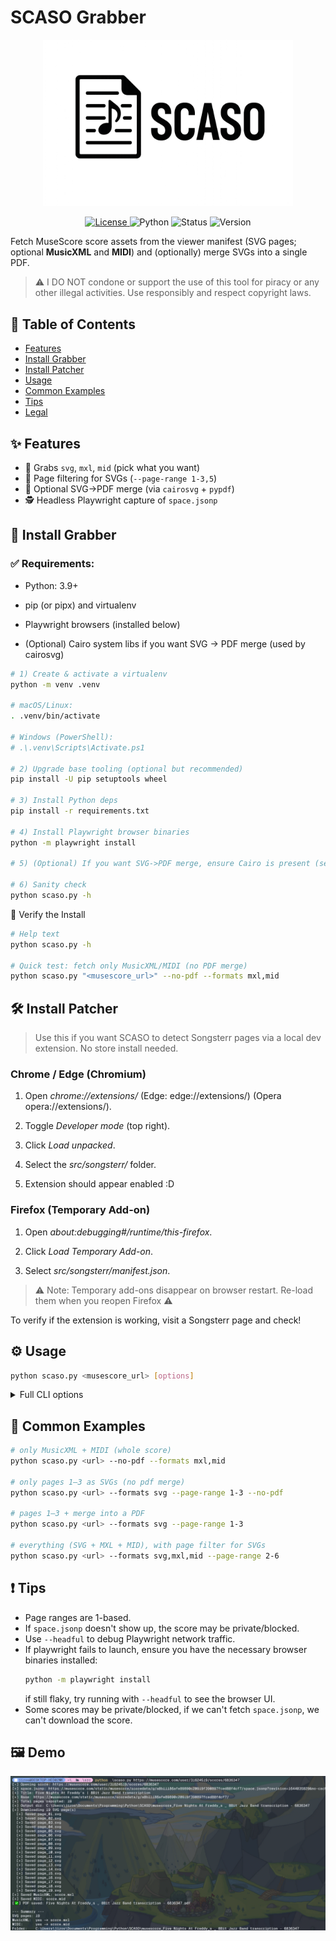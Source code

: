 # SCASO Grabber
<p align="center">
  <img src="logo.png" alt="SCASO Grabber" width="400"/>
</p>

<p align="center">
  <a href="https://github.com/yourname/SCASO/blob/main/LICENSE">
    <img src="https://img.shields.io/badge/license-MIT-blue.svg" alt="License">
  </a>
  <img src="https://img.shields.io/badge/python-3.9%2B-yellow.svg" alt="Python">
  <img src="https://img.shields.io/badge/status-active-success.svg" alt="Status">
    <img src="https://img.shields.io/badge/version-1.1.0-orange.svg" alt="Version">
</p>

Fetch MuseScore score assets from the viewer manifest (SVG pages; optional
**MusicXML** and **MIDI**) and (optionally) merge SVGs into a single PDF.

> ⚠️ I DO NOT condone or support the use of this tool for piracy or any other illegal activities. Use responsibly and respect copyright laws.

## 📑 Table of Contents
- [Features](#features)
- [Install Grabber](#-install-grabber)
- [Install Patcher](#-install-patcher)
- [Usage](#usage)
- [Common Examples](#common-examples)
- [Tips](#tips)
- [Legal](#legal)

## ✨ Features
- 🎼 Grabs `svg`, `mxl`, `mid` (pick what you want)
- 📄 Page filtering for SVGs (`--page-range 1-3,5`)
- 📝 Optional SVG→PDF merge (via `cairosvg` + `pypdf`)
- 🕵️ Headless Playwright capture of `space.jsonp`

## 🔮 Install Grabber

### ✅ Requirements:

- Python: 3.9+

- pip (or pipx) and virtualenv

- Playwright browsers (installed below)

- (Optional) Cairo system libs if you want SVG → PDF merge (used by cairosvg)

```bash
# 1) Create & activate a virtualenv
python -m venv .venv

# macOS/Linux:
. .venv/bin/activate

# Windows (PowerShell):
# .\.venv\Scripts\Activate.ps1

# 2) Upgrade base tooling (optional but recommended)
pip install -U pip setuptools wheel

# 3) Install Python deps
pip install -r requirements.txt

# 4) Install Playwright browser binaries
python -m playwright install

# 5) (Optional) If you want SVG->PDF merge, ensure Cairo is present (see OS notes below)

# 6) Sanity check
python scaso.py -h
```

🧪 Verify the Install
```bash
# Help text
python scaso.py -h

# Quick test: fetch only MusicXML/MIDI (no PDF merge)
python scaso.py "<musescore_url>" --no-pdf --formats mxl,mid
```

## 🛠️ Install Patcher

> Use this if you want SCASO to detect Songsterr pages via a local dev extension. No store install needed.

### Chrome / Edge (Chromium)

1) Open *chrome://extensions/* (Edge: edge://extensions/) (Opera opera://extensions/).

2) Toggle *Developer mode* (top right).

3) Click *Load unpacked*.

4) Select the *src/songsterr/* folder.

5) Extension should appear enabled :D

### Firefox (Temporary Add-on)

1) Open *about:debugging#/runtime/this-firefox*.

2) Click *Load Temporary Add-on*.

3) Select *src/songsterr/manifest.json*.

>⚠️ Note: Temporary add-ons disappear on browser restart. Re-load them when you reopen Firefox ⚠️

To verify if the extension is working, visit a Songsterr page and check!

## ⚙️ Usage
```bash
python scaso.py <musescore_url> [options]
```
<details><summary>Full CLI options</summary>

```bash
scaso.py [-h] [-o OUTPUT] [--no-pdf] [--pdf-engine {cairosvg,none}] [--formats FORMATS] [--page-range PAGE_RANGE] [--retries RETRIES] [--throttle THROTTLE] [--headful] url

MuseScore Grabber (SVG pages, optional MusicXML & MIDI) with auto-PDF merge

positional arguments:
  url                   MuseScore score URL

options:
  -h, --help            show this help message and exit
  -o OUTPUT, --output OUTPUT
                        Output directory (default: musescore_<Title - ID>)
  --no-pdf              Disable SVG->PDF merge (default: enabled)
  --pdf-engine {cairosvg,none}
                        PDF engine to use (default: cairosvg)
  --formats FORMATS     Comma separated formats (svg,mxl,mid|midi)
  --page-range PAGE_RANGE
                        Pages to fetch (1-based), e.g. '1-3,5'. Default: all
  --retries RETRIES     HTTP retries per file (default: 2)
  --throttle THROTTLE   ms sleep after each successful GET (default: 75ms)
  --headful             Show the browser (debug) instead of headless
```
</details>

## 📜 Common Examples
```bash
# only MusicXML + MIDI (whole score)
python scaso.py <url> --no-pdf --formats mxl,mid

# only pages 1–3 as SVGs (no pdf merge)
python scaso.py <url> --formats svg --page-range 1-3 --no-pdf

# pages 1–3 + merge into a PDF
python scaso.py <url> --formats svg --page-range 1-3

# everything (SVG + MXL + MID), with page filter for SVGs
python scaso.py <url> --formats svg,mxl,mid --page-range 2-6
```

## ❗ Tips

- Page ranges are 1-based.
- If `space.jsonp` doesn't show up, the score may be private/blocked.
- Use `--headful` to debug Playwright network traffic.
- If playwright fails to launch, ensure you have the necessary browser binaries installed:
  ```bash
  python -m playwright install
  ```
    if still flaky, try running with `--headful` to see the browser UI.
- Some scores may be private/blocked, if we can't fetch `space.jsonp`, we can't download the score.

## 🖼️ Demo
![demo](screenshot.png)